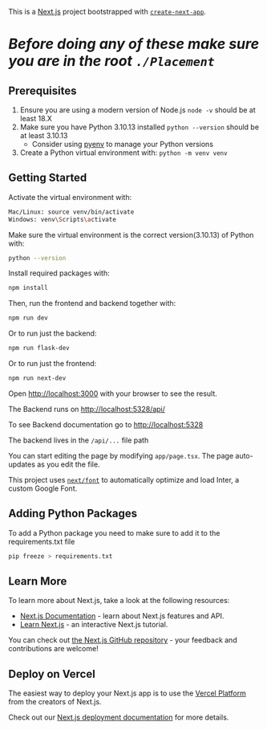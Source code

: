 This is a [Next.js](https://nextjs.org/) project bootstrapped with [`create-next-app`](https://github.com/vercel/next.js/tree/canary/packages/create-next-app).

# _Before doing any of these make sure you are in the root `./Placement`_

## Prerequisites

1. Ensure you are using a modern version of Node.js `node -v` should be at least 18.X
2. Make sure you have Python 3.10.13 installed `python --version` should be at least 3.10.13
   - Consider using [pyenv](https://github.com/pyenv/pyenv) to manage your Python versions
3. Create a Python virtual environment with: `python -m venv venv`

## Getting Started

Activate the virtual environment with:

```bash
Mac/Linux: source venv/bin/activate
Windows: venv\Scripts\activate
```

Make sure the virtual environment is the correct version(3.10.13) of Python with:

```bash
python --version
```

Install required packages with:

```bash
npm install
```

Then, run the frontend and backend together with:

```bash
npm run dev
```

Or to run just the backend:

```bash
npm run flask-dev
```

Or to run just the frontend:

```bash
npm run next-dev
```

Open [http://localhost:3000](http://localhost:3000) with your browser to see the result.

The Backend runs on [http://localhost:5328/api/](http://localhost:5328/api/)

To see Backend documentation go to [http://localhost:5328](http://localhost:5328)

The backend lives in the `/api/...` file path

You can start editing the page by modifying `app/page.tsx`. The page auto-updates as you edit the file.

This project uses [`next/font`](https://nextjs.org/docs/basic-features/font-optimization) to automatically optimize and load Inter, a custom Google Font.

## Adding Python Packages

To add a Python package you need to make sure to add it to the requirements.txt file

```bash
pip freeze > requirements.txt
```

## Learn More

To learn more about Next.js, take a look at the following resources:

- [Next.js Documentation](https://nextjs.org/docs) - learn about Next.js features and API.
- [Learn Next.js](https://nextjs.org/learn) - an interactive Next.js tutorial.

You can check out [the Next.js GitHub repository](https://github.com/vercel/next.js/) - your feedback and contributions are welcome!

## Deploy on Vercel

The easiest way to deploy your Next.js app is to use the [Vercel Platform](https://vercel.com/new?utm_medium=default-template&filter=next.js&utm_source=create-next-app&utm_campaign=create-next-app-readme) from the creators of Next.js.

Check out our [Next.js deployment documentation](https://nextjs.org/docs/deployment) for more details.
